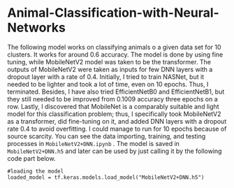 # Animal-Classification-with-Neural-Networks
The following model works on classifying animals o a given data set for 10 clusters. It works for around 0.6 accuracy. The model is done by using fine tuning, while MobileNetV2 model was taken to be the transformer. The outputs of MobileNetV2 were taken as inputs for few DNN layers with a dropout layer with a rate of 0.4. 
Initially, I tried to train NASNet, but it needed to be lighter and took a lot of time, even on 10 epochs. Thus, I terminated. Besides, I have also tried EfficientNetB0 and EfficientNetB1, but they still needed to be improved from 0.1009 accuracy three epochs on a row. Lastly, I discovered that MobileNet is a comparably suitable and light model for this classification problem; thus, I specifically took MobileNetV2 as a transformer, did fine-tuning on it, and added DNN layers with a dropout rate 0.4 to avoid overfitting. I could manage to run for 10 epochs because of source scarcity. You can see the data importing, training, and testing processes in `MobileNetV2+DNN.ipynb` . The model is saved in `MobileNetV2+DNN.h5` and later can be used by just calling it by the following code part below. 

```
#loading the model
loaded_model = tf.keras.models.load_model("MobileNetV2+DNN.h5")

```
